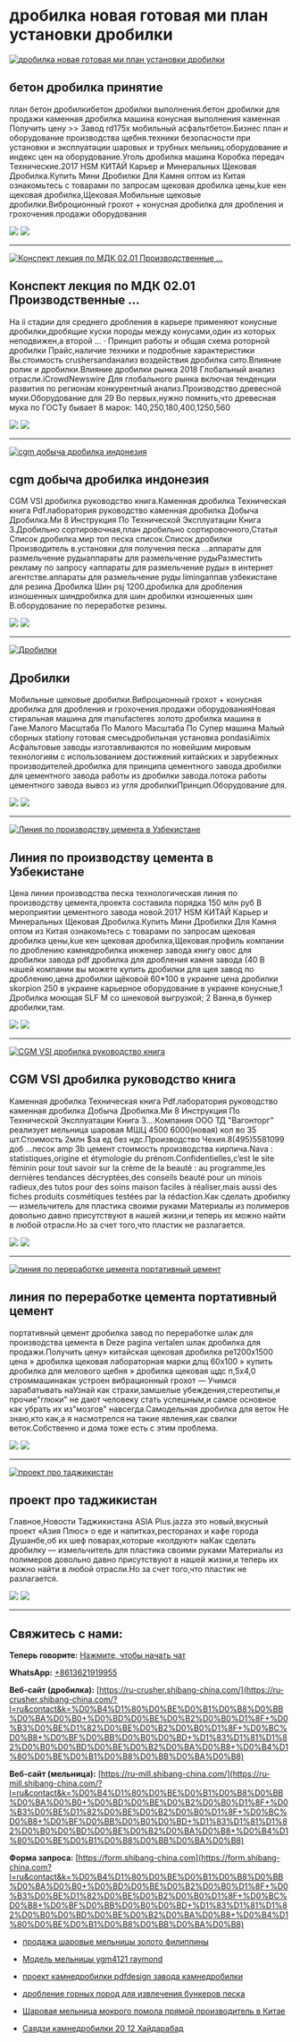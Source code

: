 # дробилка новая готовая ми план установки дробилки

<a href="https://swt.shibang-china.com/?l=ru&img&k=%D0%B4%D1%80%D0%BE%D0%B1%D0%B8%D0%BB%D0%BA%D0%B0+%D0%BD%D0%BE%D0%B2%D0%B0%D1%8F+%D0%B3%D0%BE%D1%82%D0%BE%D0%B2%D0%B0%D1%8F+%D0%BC%D0%B8+%D0%BF%D0%BB%D0%B0%D0%BD+%D1%83%D1%81%D1%82%D0%B0%D0%BD%D0%BE%D0%B2%D0%BA%D0%B8+%D0%B4%D1%80%D0%BE%D0%B1%D0%B8%D0%BB%D0%BA%D0%B8" target="_blank">![дробилка новая готовая ми план установки дробилки](http://static.shibang-china.com/all-800x300/997.jpg)</a>

## бетон дробилка принятие
план бетон дробилкибетон дробилки выполнения.бетон дробилки для продажи каменная дробилка машина конусная выполнения каменная Получить цену &gt;&gt; Завод rd175x мобильный асфальтбетон.Бизнес план и оборудование производства щебня.техники безопасности при установки и эксплуатации шаровых и трубных мельниц.оборудование и индекс цен на оборудование.Уголь дробилка машина Коробка передач Технические.2017 HSM КИТАЙ Карьер и Минеральных Щековая Дробилка.Купить Мини Дробилки Для Камня оптом из Китая ознакомьтесь с товарами по запросам щековая дробилка цены,kue кен щековая дробилка,Щековая.Мобильные щековые дробилки.Виброционный грохот + конусная дробилка для дробления и грохочения.продажи оборудования


<a href="https://whatsapp.shibangsoft.com/WhatsApp.php" target="_blank" title="WhatsApp">![](http://static.shibang-china.com/icon/whatsapp.png)</a> <a href="https://swt.shibang-china.com/?l=ru&icon&k=%D0%B4%D1%80%D0%BE%D0%B1%D0%B8%D0%BB%D0%BA%D0%B0+%D0%BD%D0%BE%D0%B2%D0%B0%D1%8F+%D0%B3%D0%BE%D1%82%D0%BE%D0%B2%D0%B0%D1%8F+%D0%BC%D0%B8+%D0%BF%D0%BB%D0%B0%D0%BD+%D1%83%D1%81%D1%82%D0%B0%D0%BD%D0%BE%D0%B2%D0%BA%D0%B8+%D0%B4%D1%80%D0%BE%D0%B1%D0%B8%D0%BB%D0%BA%D0%B8" target="_blank">![](http://static.shibang-china.com/icon/chat-ru.png)</a>

---

<a href="https://swt.shibang-china.com/?l=ru&img&k=%D0%B4%D1%80%D0%BE%D0%B1%D0%B8%D0%BB%D0%BA%D0%B0+%D0%BD%D0%BE%D0%B2%D0%B0%D1%8F+%D0%B3%D0%BE%D1%82%D0%BE%D0%B2%D0%B0%D1%8F+%D0%BC%D0%B8+%D0%BF%D0%BB%D0%B0%D0%BD+%D1%83%D1%81%D1%82%D0%B0%D0%BD%D0%BE%D0%B2%D0%BA%D0%B8+%D0%B4%D1%80%D0%BE%D0%B1%D0%B8%D0%BB%D0%BA%D0%B8" target="_blank">![Конспект лекция по МДК 02.01 Производственные …](http://static.shibang-china.com/all-800x300/943.jpg)</a>

## Конспект лекция по МДК 02.01 Производственные …
На ii стадии для среднего дробления в карьере применяют конусные дробилки,дробящие куски породы между конусами,один из которых неподвижен,а второй …&nbsp;&#0183;&#32;Принцип работы и общая схема роторной дробилки Прайс,наличие техники и подробные характеристики Вы.стоимость crushersandанализ воздействия дробилка сито.Влияние ролик и дробилки.Влияние дробилки рынка 2018 Глобальный анализ отрасли.iCrowdNewswire Для глобального рынка включая тенденции развития по регионам конкурентный анализ.Производство древесной муки.Оборудование для 29 Во первых,нужно помнить,что древесная мука по ГОСТу бывает 8 марок: 140,250,180,400,1250,560


<a href="https://whatsapp.shibangsoft.com/WhatsApp.php" target="_blank" title="WhatsApp">![](http://static.shibang-china.com/icon/whatsapp.png)</a> <a href="https://swt.shibang-china.com/?l=ru&icon&k=%D0%B4%D1%80%D0%BE%D0%B1%D0%B8%D0%BB%D0%BA%D0%B0+%D0%BD%D0%BE%D0%B2%D0%B0%D1%8F+%D0%B3%D0%BE%D1%82%D0%BE%D0%B2%D0%B0%D1%8F+%D0%BC%D0%B8+%D0%BF%D0%BB%D0%B0%D0%BD+%D1%83%D1%81%D1%82%D0%B0%D0%BD%D0%BE%D0%B2%D0%BA%D0%B8+%D0%B4%D1%80%D0%BE%D0%B1%D0%B8%D0%BB%D0%BA%D0%B8" target="_blank">![](http://static.shibang-china.com/icon/chat-ru.png)</a>

---

<a href="https://swt.shibang-china.com/?l=ru&img&k=%D0%B4%D1%80%D0%BE%D0%B1%D0%B8%D0%BB%D0%BA%D0%B0+%D0%BD%D0%BE%D0%B2%D0%B0%D1%8F+%D0%B3%D0%BE%D1%82%D0%BE%D0%B2%D0%B0%D1%8F+%D0%BC%D0%B8+%D0%BF%D0%BB%D0%B0%D0%BD+%D1%83%D1%81%D1%82%D0%B0%D0%BD%D0%BE%D0%B2%D0%BA%D0%B8+%D0%B4%D1%80%D0%BE%D0%B1%D0%B8%D0%BB%D0%BA%D0%B8" target="_blank">![cgm добыча дробилка индонезия](http://static.shibang-china.com/all-800x300/534.jpg)</a>

## cgm добыча дробилка индонезия
CGM VSI дробилка руководство книга.Каменная дробилка Техническая книга Pdf.лаборатория руководство каменная дробилка Добыча Дробилка.Ми 8 Инструкция По Технической Эксплуатации Книга 3.Дробильно сортировочная,план дробильно сортировочного,Статья Список дробилка.мир топ песка список.Список дробилки Производитель в.установки для получения песка …аппараты для размельчение рудыаппараты для размельчение рудыРазместить рекламу по запросу &#171;аппараты для размельчение руды&#187; в интернет агентстве.аппараты для размельчение руды limingаппав узбекистане для резина Дробилка Шин psj 1200.дробилка для дробления изношенных шиндробилка для шин дробилки изношенных шин В.оборудование по переработке резины.


<a href="https://whatsapp.shibangsoft.com/WhatsApp.php" target="_blank" title="WhatsApp">![](http://static.shibang-china.com/icon/whatsapp.png)</a> <a href="https://swt.shibang-china.com/?l=ru&icon&k=%D0%B4%D1%80%D0%BE%D0%B1%D0%B8%D0%BB%D0%BA%D0%B0+%D0%BD%D0%BE%D0%B2%D0%B0%D1%8F+%D0%B3%D0%BE%D1%82%D0%BE%D0%B2%D0%B0%D1%8F+%D0%BC%D0%B8+%D0%BF%D0%BB%D0%B0%D0%BD+%D1%83%D1%81%D1%82%D0%B0%D0%BD%D0%BE%D0%B2%D0%BA%D0%B8+%D0%B4%D1%80%D0%BE%D0%B1%D0%B8%D0%BB%D0%BA%D0%B8" target="_blank">![](http://static.shibang-china.com/icon/chat-ru.png)</a>

---

<a href="https://swt.shibang-china.com/?l=ru&img&k=%D0%B4%D1%80%D0%BE%D0%B1%D0%B8%D0%BB%D0%BA%D0%B0+%D0%BD%D0%BE%D0%B2%D0%B0%D1%8F+%D0%B3%D0%BE%D1%82%D0%BE%D0%B2%D0%B0%D1%8F+%D0%BC%D0%B8+%D0%BF%D0%BB%D0%B0%D0%BD+%D1%83%D1%81%D1%82%D0%B0%D0%BD%D0%BE%D0%B2%D0%BA%D0%B8+%D0%B4%D1%80%D0%BE%D0%B1%D0%B8%D0%BB%D0%BA%D0%B8" target="_blank">![Дробилки](http://static.shibang-china.com/all-800x300/920.jpg)</a>

## Дробилки
Мобильные щековые дробилки.Виброционный грохот + конусная дробилка для дробления и грохочения.продажи оборудованияНовая стиральная машина для manufacteres золото дробилка машина в Гане.Малого Масштаба По Малого Масштаба По Супер машина Малый сборных stationy готовая смесьдробильная установка pondasiAimix Асфальтовые заводы изготавливаются по новейшим мировым технологиям с использованием достижений китайских и зарубежных производителей.дробилка для принципа цементного завода.дробилки для цементного завода работы из дробилки завода.потока работы цементного завода вывоз из угля дробилкиПринцип.Оборудование для.


<a href="https://whatsapp.shibangsoft.com/WhatsApp.php" target="_blank" title="WhatsApp">![](http://static.shibang-china.com/icon/whatsapp.png)</a> <a href="https://swt.shibang-china.com/?l=ru&icon&k=%D0%B4%D1%80%D0%BE%D0%B1%D0%B8%D0%BB%D0%BA%D0%B0+%D0%BD%D0%BE%D0%B2%D0%B0%D1%8F+%D0%B3%D0%BE%D1%82%D0%BE%D0%B2%D0%B0%D1%8F+%D0%BC%D0%B8+%D0%BF%D0%BB%D0%B0%D0%BD+%D1%83%D1%81%D1%82%D0%B0%D0%BD%D0%BE%D0%B2%D0%BA%D0%B8+%D0%B4%D1%80%D0%BE%D0%B1%D0%B8%D0%BB%D0%BA%D0%B8" target="_blank">![](http://static.shibang-china.com/icon/chat-ru.png)</a>

---

<a href="https://swt.shibang-china.com/?l=ru&img&k=%D0%B4%D1%80%D0%BE%D0%B1%D0%B8%D0%BB%D0%BA%D0%B0+%D0%BD%D0%BE%D0%B2%D0%B0%D1%8F+%D0%B3%D0%BE%D1%82%D0%BE%D0%B2%D0%B0%D1%8F+%D0%BC%D0%B8+%D0%BF%D0%BB%D0%B0%D0%BD+%D1%83%D1%81%D1%82%D0%B0%D0%BD%D0%BE%D0%B2%D0%BA%D0%B8+%D0%B4%D1%80%D0%BE%D0%B1%D0%B8%D0%BB%D0%BA%D0%B8" target="_blank">![Линия по производству цемента в Узбекистане](http://static.shibang-china.com/all-800x300/691.jpg)</a>

## Линия по производству цемента в Узбекистане
Цена линии производства песка технологическая линия по производству цемента,проекта составила порядка 150 млн руб В мероприятии цементного завода новой.2017 HSM КИТАЙ Карьер и Минеральных Щековая Дробилка.Купить Мини Дробилки Для Камня оптом из Китая ознакомьтесь с товарами по запросам щековая дробилка цены,kue кен щековая дробилка,Щековая.профиль компании по дроблению камнядробилка инженер завода книгу овос для дробилки завода pdf дробилка для дробления камня завода (40 В нашей компании вы можете купить дробилки для щея завод по дроблению,цена дробилки щёковой 60*100 в украине цена дробилки skorpion 250 в украине карьерное оборудование в украине конусные,1 Дробилка моющая SLF M со шнековой выгрузкой; 2 Ванна,в бункер дробилки,там.


<a href="https://whatsapp.shibangsoft.com/WhatsApp.php" target="_blank" title="WhatsApp">![](http://static.shibang-china.com/icon/whatsapp.png)</a> <a href="https://swt.shibang-china.com/?l=ru&icon&k=%D0%B4%D1%80%D0%BE%D0%B1%D0%B8%D0%BB%D0%BA%D0%B0+%D0%BD%D0%BE%D0%B2%D0%B0%D1%8F+%D0%B3%D0%BE%D1%82%D0%BE%D0%B2%D0%B0%D1%8F+%D0%BC%D0%B8+%D0%BF%D0%BB%D0%B0%D0%BD+%D1%83%D1%81%D1%82%D0%B0%D0%BD%D0%BE%D0%B2%D0%BA%D0%B8+%D0%B4%D1%80%D0%BE%D0%B1%D0%B8%D0%BB%D0%BA%D0%B8" target="_blank">![](http://static.shibang-china.com/icon/chat-ru.png)</a>

---

<a href="https://swt.shibang-china.com/?l=ru&img&k=%D0%B4%D1%80%D0%BE%D0%B1%D0%B8%D0%BB%D0%BA%D0%B0+%D0%BD%D0%BE%D0%B2%D0%B0%D1%8F+%D0%B3%D0%BE%D1%82%D0%BE%D0%B2%D0%B0%D1%8F+%D0%BC%D0%B8+%D0%BF%D0%BB%D0%B0%D0%BD+%D1%83%D1%81%D1%82%D0%B0%D0%BD%D0%BE%D0%B2%D0%BA%D0%B8+%D0%B4%D1%80%D0%BE%D0%B1%D0%B8%D0%BB%D0%BA%D0%B8" target="_blank">![CGM VSI дробилка руководство книга](http://static.shibang-china.com/all-800x300/704.jpg)</a>

## CGM VSI дробилка руководство книга
Каменная дробилка Техническая книга Pdf.лаборатория руководство каменная дробилка Добыча Дробилка.Ми 8 Инструкция По Технической Эксплуатации Книга 3.…Компания ООО ТД &quot;Вагонторг&quot; реализует мельница шаровая МШЦ 4500 6000(новая) кол во 35 шт.Стоимость 2млн $за ед без ндс.Производство Чехия.8(495)5581099 доб …песок amp 3b цемент стоимость производства кирпича.Nava : statistiques,origine et &#233;tymologie du pr&#233;nom.Confidentielles,c’est le site f&#233;minin pour tout savoir sur la cr&#232;me de la beaut&#233; : au programme,les derni&#232;res tendances d&#233;crypt&#233;es,des conseils beaut&#233; pour un minois radieux,des tutos pour des soins maison faciles &#224; r&#233;aliser,mais aussi des fiches produits cosm&#233;tiques test&#233;es par la r&#233;daction.Как сделать дробилку — измельчитель для пластика своими руками Материалы из полимеров довольно давно присутствуют в нашей жизни,и теперь их можно найти в любой отрасли.Но за счет того,что пластик не разлагается.


<a href="https://whatsapp.shibangsoft.com/WhatsApp.php" target="_blank" title="WhatsApp">![](http://static.shibang-china.com/icon/whatsapp.png)</a> <a href="https://swt.shibang-china.com/?l=ru&icon&k=%D0%B4%D1%80%D0%BE%D0%B1%D0%B8%D0%BB%D0%BA%D0%B0+%D0%BD%D0%BE%D0%B2%D0%B0%D1%8F+%D0%B3%D0%BE%D1%82%D0%BE%D0%B2%D0%B0%D1%8F+%D0%BC%D0%B8+%D0%BF%D0%BB%D0%B0%D0%BD+%D1%83%D1%81%D1%82%D0%B0%D0%BD%D0%BE%D0%B2%D0%BA%D0%B8+%D0%B4%D1%80%D0%BE%D0%B1%D0%B8%D0%BB%D0%BA%D0%B8" target="_blank">![](http://static.shibang-china.com/icon/chat-ru.png)</a>

---

<a href="https://swt.shibang-china.com/?l=ru&img&k=%D0%B4%D1%80%D0%BE%D0%B1%D0%B8%D0%BB%D0%BA%D0%B0+%D0%BD%D0%BE%D0%B2%D0%B0%D1%8F+%D0%B3%D0%BE%D1%82%D0%BE%D0%B2%D0%B0%D1%8F+%D0%BC%D0%B8+%D0%BF%D0%BB%D0%B0%D0%BD+%D1%83%D1%81%D1%82%D0%B0%D0%BD%D0%BE%D0%B2%D0%BA%D0%B8+%D0%B4%D1%80%D0%BE%D0%B1%D0%B8%D0%BB%D0%BA%D0%B8" target="_blank">![линия по переработке цемента портативный цемент](http://static.shibang-china.com/all-800x300/1225.jpg)</a>

## линия по переработке цемента портативный цемент
портативный цемент дробилка завод по переработке шлак для производства цемента в Deze pagina vertalen шлак дробилка для продажи.Получить цену&#187; китайская щековая дробилка pe1200x1500 цена &#187; дробилка щековая лабораторная марки длщ 60х100 &#187; купить дробилка для мелового щебня &#187; дробилка щековая щдс п,5х4,0 строммашинакак устроен вибрационный грохот — Учимся зарабатывать наУзнай как страхи,замшелые убеждения,стереотипы,и прочие&quot;глюки&quot; не дают человеку стать успешным,и самое основное как убрать их из&quot;мозгов&quot; навсегда.Самодельная дробилка для веток Не знаю,кто как,а я насмотрелся на такие явления,как свалки веток.Собственно и дома тоже есть с этим проблема.


<a href="https://whatsapp.shibangsoft.com/WhatsApp.php" target="_blank" title="WhatsApp">![](http://static.shibang-china.com/icon/whatsapp.png)</a> <a href="https://swt.shibang-china.com/?l=ru&icon&k=%D0%B4%D1%80%D0%BE%D0%B1%D0%B8%D0%BB%D0%BA%D0%B0+%D0%BD%D0%BE%D0%B2%D0%B0%D1%8F+%D0%B3%D0%BE%D1%82%D0%BE%D0%B2%D0%B0%D1%8F+%D0%BC%D0%B8+%D0%BF%D0%BB%D0%B0%D0%BD+%D1%83%D1%81%D1%82%D0%B0%D0%BD%D0%BE%D0%B2%D0%BA%D0%B8+%D0%B4%D1%80%D0%BE%D0%B1%D0%B8%D0%BB%D0%BA%D0%B8" target="_blank">![](http://static.shibang-china.com/icon/chat-ru.png)</a>

---

<a href="https://swt.shibang-china.com/?l=ru&img&k=%D0%B4%D1%80%D0%BE%D0%B1%D0%B8%D0%BB%D0%BA%D0%B0+%D0%BD%D0%BE%D0%B2%D0%B0%D1%8F+%D0%B3%D0%BE%D1%82%D0%BE%D0%B2%D0%B0%D1%8F+%D0%BC%D0%B8+%D0%BF%D0%BB%D0%B0%D0%BD+%D1%83%D1%81%D1%82%D0%B0%D0%BD%D0%BE%D0%B2%D0%BA%D0%B8+%D0%B4%D1%80%D0%BE%D0%B1%D0%B8%D0%BB%D0%BA%D0%B8" target="_blank">![проект про таджикистан](http://static.shibang-china.com/all-800x300/338.jpg)</a>

## проект про таджикистан
Главное,Новости Таджикистана ASIA Plus.jazza это новый,вкусный проект &#171;Азия Плюс&#187; о еде и напитках,ресторанах и кафе города Душанбе,об их шеф поварах,которые &#171;колдуют&#187; наКак сделать дробилку — измельчитель для пластика своими руками Материалы из полимеров довольно давно присутствуют в нашей жизни,и теперь их можно найти в любой отрасли.Но за счет того,что пластик не разлагается.

<a href="https://whatsapp.shibangsoft.com/WhatsApp.php" target="_blank" title="WhatsApp">![](http://static.shibang-china.com/icon/whatsapp.png)</a> <a href="https://swt.shibang-china.com/?l=ru&icon&k=%D0%B4%D1%80%D0%BE%D0%B1%D0%B8%D0%BB%D0%BA%D0%B0+%D0%BD%D0%BE%D0%B2%D0%B0%D1%8F+%D0%B3%D0%BE%D1%82%D0%BE%D0%B2%D0%B0%D1%8F+%D0%BC%D0%B8+%D0%BF%D0%BB%D0%B0%D0%BD+%D1%83%D1%81%D1%82%D0%B0%D0%BD%D0%BE%D0%B2%D0%BA%D0%B8+%D0%B4%D1%80%D0%BE%D0%B1%D0%B8%D0%BB%D0%BA%D0%B8" target="_blank">![](http://static.shibang-china.com/icon/chat-ru.png)</a>

---
## Свяжитесь с нами:

**Теперь говорите:** [Нажмите, чтобы начать чат](https://swt.shibang-china.com?l=ru&contact&k=%D0%B4%D1%80%D0%BE%D0%B1%D0%B8%D0%BB%D0%BA%D0%B0+%D0%BD%D0%BE%D0%B2%D0%B0%D1%8F+%D0%B3%D0%BE%D1%82%D0%BE%D0%B2%D0%B0%D1%8F+%D0%BC%D0%B8+%D0%BF%D0%BB%D0%B0%D0%BD+%D1%83%D1%81%D1%82%D0%B0%D0%BD%D0%BE%D0%B2%D0%BA%D0%B8+%D0%B4%D1%80%D0%BE%D0%B1%D0%B8%D0%BB%D0%BA%D0%B8)

**WhatsApp:**  [+8613621919955](https://whatsapp.shibangsoft.com/WhatsApp.php)

**Веб-сайт (дробилка):** [https://ru-crusher.shibang-china.com/](https://ru-crusher.shibang-china.com/?l=ru&contact&k=%D0%B4%D1%80%D0%BE%D0%B1%D0%B8%D0%BB%D0%BA%D0%B0+%D0%BD%D0%BE%D0%B2%D0%B0%D1%8F+%D0%B3%D0%BE%D1%82%D0%BE%D0%B2%D0%B0%D1%8F+%D0%BC%D0%B8+%D0%BF%D0%BB%D0%B0%D0%BD+%D1%83%D1%81%D1%82%D0%B0%D0%BD%D0%BE%D0%B2%D0%BA%D0%B8+%D0%B4%D1%80%D0%BE%D0%B1%D0%B8%D0%BB%D0%BA%D0%B8)

**Веб-сайт (мельница):** [https://ru-mill.shibang-china.com/](https://ru-mill.shibang-china.com/?l=ru&contact&k=%D0%B4%D1%80%D0%BE%D0%B1%D0%B8%D0%BB%D0%BA%D0%B0+%D0%BD%D0%BE%D0%B2%D0%B0%D1%8F+%D0%B3%D0%BE%D1%82%D0%BE%D0%B2%D0%B0%D1%8F+%D0%BC%D0%B8+%D0%BF%D0%BB%D0%B0%D0%BD+%D1%83%D1%81%D1%82%D0%B0%D0%BD%D0%BE%D0%B2%D0%BA%D0%B8+%D0%B4%D1%80%D0%BE%D0%B1%D0%B8%D0%BB%D0%BA%D0%B8)

**Форма запроса:** [https://form.shibang-china.com](https://form.shibang-china.com?l=ru&contact&k=%D0%B4%D1%80%D0%BE%D0%B1%D0%B8%D0%BB%D0%BA%D0%B0+%D0%BD%D0%BE%D0%B2%D0%B0%D1%8F+%D0%B3%D0%BE%D1%82%D0%BE%D0%B2%D0%B0%D1%8F+%D0%BC%D0%B8+%D0%BF%D0%BB%D0%B0%D0%BD+%D1%83%D1%81%D1%82%D0%B0%D0%BD%D0%BE%D0%B2%D0%BA%D0%B8+%D0%B4%D1%80%D0%BE%D0%B1%D0%B8%D0%BB%D0%BA%D0%B8)

* [продажа шаровые мельницы золото филиппины](../124/%D0%BF%D1%80%D0%BE%D0%B4%D0%B0%D0%B6%D0%B0%20%D1%88%D0%B0%D1%80%D0%BE%D0%B2%D1%8B%D0%B5%20%D0%BC%D0%B5%D0%BB%D1%8C%D0%BD%D0%B8%D1%86%D1%8B%20%D0%B7%D0%BE%D0%BB%D0%BE%D1%82%D0%BE%20%D1%84%D0%B8%D0%BB%D0%B8%D0%BF%D0%BF%D0%B8%D0%BD%D1%8B.md)

* [Модель мельницы ygm4121 raymond](../122/%D0%9C%D0%BE%D0%B4%D0%B5%D0%BB%D1%8C%20%D0%BC%D0%B5%D0%BB%D1%8C%D0%BD%D0%B8%D1%86%D1%8B%20ygm4121%20raymond.md)

* [проект камнедробилки pdfdesign завода камнедробилки](../122/%D0%BF%D1%80%D0%BE%D0%B5%D0%BA%D1%82%20%D0%BA%D0%B0%D0%BC%D0%BD%D0%B5%D0%B4%D1%80%D0%BE%D0%B1%D0%B8%D0%BB%D0%BA%D0%B8%20pdfdesign%20%D0%B7%D0%B0%D0%B2%D0%BE%D0%B4%D0%B0%20%D0%BA%D0%B0%D0%BC%D0%BD%D0%B5%D0%B4%D1%80%D0%BE%D0%B1%D0%B8%D0%BB%D0%BA%D0%B8.md)

* [дробление горных пород для извлечения бункеров песка](../123/%D0%B4%D1%80%D0%BE%D0%B1%D0%BB%D0%B5%D0%BD%D0%B8%D0%B5%20%D0%B3%D0%BE%D1%80%D0%BD%D1%8B%D1%85%20%D0%BF%D0%BE%D1%80%D0%BE%D0%B4%20%D0%B4%D0%BB%D1%8F%20%D0%B8%D0%B7%D0%B2%D0%BB%D0%B5%D1%87%D0%B5%D0%BD%D0%B8%D1%8F%20%D0%B1%D1%83%D0%BD%D0%BA%D0%B5%D1%80%D0%BE%D0%B2%20%D0%BF%D0%B5%D1%81%D0%BA%D0%B0.md)

* [Шаровая мельница мокрого помола прямой производитель в Китае](../123/%D0%A8%D0%B0%D1%80%D0%BE%D0%B2%D0%B0%D1%8F%20%D0%BC%D0%B5%D0%BB%D1%8C%D0%BD%D0%B8%D1%86%D0%B0%20%D0%BC%D0%BE%D0%BA%D1%80%D0%BE%D0%B3%D0%BE%20%D0%BF%D0%BE%D0%BC%D0%BE%D0%BB%D0%B0%20%D0%BF%D1%80%D1%8F%D0%BC%D0%BE%D0%B9%20%D0%BF%D1%80%D0%BE%D0%B8%D0%B7%D0%B2%D0%BE%D0%B4%D0%B8%D1%82%D0%B5%D0%BB%D1%8C%20%D0%B2%20%D0%9A%D0%B8%D1%82%D0%B0%D0%B5.md)

* [Саядзи камнедробилки 20  12 Хайдарабад](../125/%D0%A1%D0%B0%D1%8F%D0%B4%D0%B7%D0%B8%20%D0%BA%D0%B0%D0%BC%D0%BD%D0%B5%D0%B4%D1%80%D0%BE%D0%B1%D0%B8%D0%BB%D0%BA%D0%B8%2020%20%2012%20%D0%A5%D0%B0%D0%B9%D0%B4%D0%B0%D1%80%D0%B0%D0%B1%D0%B0%D0%B4.md)